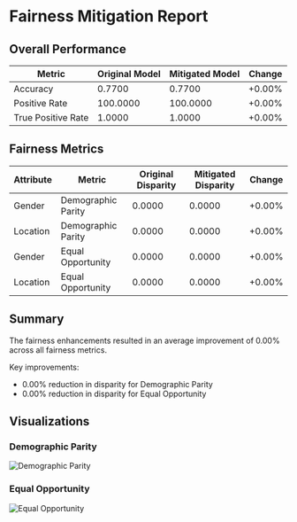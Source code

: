 # Fairness Mitigation Report

## Overall Performance

| Metric | Original Model | Mitigated Model | Change |
|--------|---------------|-----------------|--------|
| Accuracy | 0.7700 | 0.7700 | +0.00% |
| Positive Rate | 100.0000 | 100.0000 | +0.00% |
| True Positive Rate | 1.0000 | 1.0000 | +0.00% |

## Fairness Metrics

| Attribute | Metric | Original Disparity | Mitigated Disparity | Change |
|-----------|--------|-------------------|---------------------|--------|
| Gender | Demographic Parity | 0.0000 | 0.0000 | +0.00% |
| Location | Demographic Parity | 0.0000 | 0.0000 | +0.00% |
| Gender | Equal Opportunity | 0.0000 | 0.0000 | +0.00% |
| Location | Equal Opportunity | 0.0000 | 0.0000 | +0.00% |

## Summary

The fairness enhancements resulted in an average improvement of 0.00% across all fairness metrics.

Key improvements:
- 0.00% reduction in disparity for Demographic Parity
- 0.00% reduction in disparity for Equal Opportunity

## Visualizations

### Demographic Parity

![Demographic Parity](./plots/demographic_parity.png)

### Equal Opportunity

![Equal Opportunity](./plots/equal_opportunity.png)
